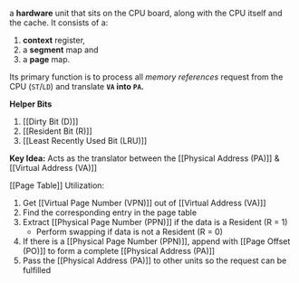 a **hardware** unit that sits on the CPU board, along with the CPU itself and the cache. It consists of a:

1. **context** register, 
2. a **segment** map and 
3. a **page** map. 

Its primary function is to process all _memory references_ request from the CPU (`ST`/`LD`) and translate **`VA` into `PA`.**

**Helper Bits**
1. [[Dirty Bit (D)]]
2. [[Resident Bit (R)]]
3. [[Least Recently Used Bit (LRU)]]

**Key Idea:**
Acts as the translator between the [[Physical Address (PA)]] & [[Virtual Address (VA)]]

[[Page Table]] Utilization:

1. Get [[Virtual Page Number (VPN)]] out of [[Virtual Address (VA)]]
2. Find the corresponding entry in the page table
3. Extract [[Physical Page Number (PPN)]] if the data is a Resident (R = 1)
	- Perform swapping if data is not a Resident (R = 0)
4. If there is a [[Physical Page Number (PPN)]], append with [[Page Offset (PO)]] to form a complete [[Physical Address (PA)]]
5. Pass the [[Physical Address (PA)]] to other units so the request can be fulfilled

